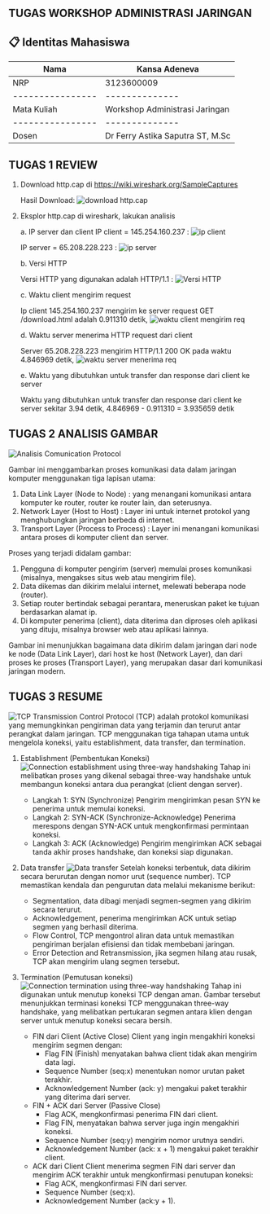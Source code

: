 ## TUGAS WORKSHOP ADMINISTRASI JARINGAN 

## 📋 Identitas Mahasiswa

| Nama           | Kansa Adeneva    |
|--------------|----------------|
| NRP            | 3123600009      |
|----------------|--------------|
| Mata Kuliah    | Workshop Administrasi Jaringan |
|----------------|--------------|
| Dosen         | Dr Ferry Astika Saputra ST, M.Sc     |


## TUGAS 1 REVIEW
  1. Download http.cap di https://wiki.wireshark.org/SampleCaptures

       Hasil Download:
       ![download http.cap](https://github.com/Kansaadeneva/AdminJaringan2025/blob/682c5d1cd44fcd3779a622d5ae407769afac5a53/Screenshot%202025-02-20%20190906.png)

     
  3. Eksplor http.cap di wireshark, lakukan analisis

     a. IP server dan client
      IP client = 145.254.160.237 :
      ![ip client](https://github.com/Kansaadeneva/AdminJaringan2025/blob/d4bf49b0a960fd9ab06b7c78fb5e57bb15eee6aa/Screenshot%202025-02-20%20202627.png)

      IP server = 65.208.228.223 :
      ![ip server](https://github.com/Kansaadeneva/AdminJaringan2025/blob/d4bf49b0a960fd9ab06b7c78fb5e57bb15eee6aa/Screenshot%202025-02-20%20202627.png)
     
     b. Versi HTTP

      Versi HTTP yang digunakan adalah HTTP/1.1 :
      ![Versi HTTP](https://github.com/Kansaadeneva/AdminJaringan2025/blob/c4d9edd1ac2e88e85067e7504ed0023f972f741e/Screenshot%202025-02-20%20192522.png)
     
     c. Waktu client mengirim request

      Ip client 145.254.160.237 mengirim ke server request GET /download.html adalah 0.911310 detik,
      ![waktu client mengirim req](https://github.com/Kansaadeneva/AdminJaringan2025/blob/acdbb602011e950d6a477dc147d655c4b422397f/Screenshot%202025-02-20%20193011.png)
     
     d. Waktu server menerima HTTP request dari client

      Server 65.208.228.223 mengirim HTTP/1.1 200 OK pada waktu 4.846969 detik,
      ![waktu server menerima req](https://github.com/Kansaadeneva/AdminJaringan2025/blob/75efbece904d4da8dae9a5edbb37ec1d4b246bdf/Screenshot%202025-02-20%20193021.png)
     
     e. Waktu yang dibutuhkan untuk transfer dan response dari client ke server

      Waktu yang dibutuhkan untuk transfer dan response dari client ke server sekitar 3.94 detik,
      4.846969 - 0.911310 = 3.935659 detik


## TUGAS 2 ANALISIS GAMBAR

![Analisis Comunication Protocol](https://github.com/Kansaadeneva/AdminJaringan2025/blob/abc47dd73f1e5b9af0ec48c0361e86d02d21a1f6/Screenshot%202025-02-20%20204512.png)

  Gambar ini menggambarkan proses komunikasi data dalam jaringan komputer menggunakan tiga lapisan utama:
  1. Data Link Layer (Node to Node) : yang menangani komunikasi antara komputer ke router, router ke router lain, dan seterusnya.
  2. Network Layer (Host to Host) : Layer ini untuk internet protokol yang menghubungkan jaringan berbeda di internet.
  3. Transport Layer (Process to Process) : Layer ini menangani komunikasi antara proses di komputer client dan server.

Proses yang terjadi didalam gambar:
  1. Pengguna di komputer pengirim (server) memulai proses komunikasi (misalnya, mengakses situs web atau mengirim file).
  2. Data dikemas dan dikirim melalui internet, melewati beberapa node (router).
  3. Setiap router bertindak sebagai perantara, meneruskan paket ke tujuan berdasarkan alamat ip.
  4. Di komputer penerima (client), data diterima dan diproses oleh aplikasi yang dituju, misalnya browser web atau aplikasi lainnya.

  Gambar ini menunjukkan bagaimana data dikirim dalam jaringan dari node ke node (Data Link Layer), dari host ke host (Network Layer), dan dari proses ke proses (Transport Layer), yang merupakan dasar dari komunikasi jaringan modern.


## TUGAS 3 RESUME
![TCP](https://github.com/Kansaadeneva/AdminJaringan2025/blob/f18c3f04e7126cb94fae67d315c0c3328f9c87eb/Screenshot%202025-02-20%20213333.png)
  Transmission Control Protocol (TCP) adalah protokol komunikasi yang memungkinkan pengiriman data yang terjamin dan terurut antar perangkat dalam jaringan. TCP menggunakan tiga tahapan utama untuk mengelola koneksi, yaitu establishment, data transfer, dan termination.
  1. Establishment (Pembentukan Koneksi)
     ![Connection establishment using three-way handshaking](https://github.com/Kansaadeneva/AdminJaringan2025/blob/39042cc30c91f9f167e96f7871fbe261085c1614/Screenshot%202025-02-20%20225934.png)
     Tahap ini melibatkan proses yang dikenal sebagai three-way handshake untuk membangun koneksi antara dua perangkat (client dengan server).
     - Langkah 1: SYN (Synchronize)
         Pengirim mengirimkan pesan SYN ke penerima untuk memulai koneksi.
     - Langkah 2: SYN-ACK (Synchronize-Acknowledge)
         Penerima merespons dengan SYN-ACK untuk mengkonfirmasi permintaan koneksi.
     - Langkah 3: ACK (Acknowledge)
         Pengirim mengirimkan ACK sebagai tanda akhir proses handshake, dan koneksi siap digunakan.
       
  2. Data transfer
     ![Data transfer](https://github.com/Kansaadeneva/AdminJaringan2025/blob/b6a8aa593097fadf73cbd011ab40c3ebce92dc4f/Screenshot%202025-02-20%20230208.png)
     Setelah koneksi terbentuk, data dikirim secara berurutan dengan nomor urut (sequence number). TCP memastikan kendala dan pengurutan data melalui mekanisme berikut:
     - Segmentation, data dibagi menjadi segmen-segmen yang dikirim secara terurut.
     - Acknowledgement, penerima mengirimkan ACK untuk setiap segmen yang berhasil diterima.
     - Flow Control, TCP mengontrol aliran data untuk memastikan pengiriman berjalan efisiensi dan tidak membebani jaringan.
     - Error Detection and Retransmission, jika segmen hilang atau rusak, TCP akan mengirim ulang segmen tersebut.
       
  3. Termination (Pemutusan koneksi)
     ![Connection termination using three-way handshaking](https://github.com/Kansaadeneva/AdminJaringan2025/blob/d5093d127edeb93e4ba2bb2365167711c97e3c95/Screenshot%202025-02-20%20230439.png)
     Tahap ini digunakan untuk menutup koneksi TCP dengan aman. Gambar tersebut menunjukkan terminasi koneksi TCP menggunakan three-way handshake, yang melibatkan pertukaran segmen antara klien dengan server untuk menutup koneksi secara bersih.
     - FIN dari Client (Active Close)
       Client yang ingin mengakhiri koneksi mengirim segmen dengan:
         - Flag FIN (Finish) menyatakan bahwa client tidak akan mengirim data lagi.
         - Sequence Number (seq:x) menentukan nomor urutan paket terakhir.
         - Acknowledgement Number (ack: y) mengakui paket terakhir yang diterima dari server.
     - FIN + ACK dari Server (Passive Close)
         - Flag ACK, mengkonfirmasi penerima FIN dari client.
         - Flag FIN, menyatakan bahwa server juga ingin mengakhiri koneksi.
         - Sequence Number (seq:y) mengirim nomor urutnya sendiri.
         - Acknowledgement Number (ack: x + 1) mengakui paket terakhir client.
     - ACK dari Client
       Client menerima segmen FIN dari server dan mengirim ACK terakhir untuk mengkonfirmasi penutupan koneksi:
         - Flag ACK, mengkonfirmasi FIN dari server.
         - Sequence Number (seq:x).
         - Acknowledgement Number (ack:y + 1).
